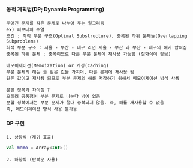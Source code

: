 #### 동적 계획법(DP; Dynamic Programming)
	주어진 문제를 작은 문제로 나누어 푸는 알고리즘
	ex) 피보나치 수열
	조건 : 최적 부분 구조(Optimal Substructure), 중복된 하위 문제들(Overlapping Subproblems)
	최적 부분 구조 : 서울 - 부산 - 대구 라면 서울 - 부산 과 부산 - 대구의 해가 합쳐짐
	중복된 하위 문제 : 중복이므로 다른 부분 문제에 재사용 가능함 (점화식이 같음)

	메모이제이션(Memoization) or 캐싱(Caching)
	부분 문제의 해는 늘 같은 값을 가지며, 다른 문제에 재사용 됨
	같은 값이고 재사용 되므로 부분 문제의 해를 저장하기 위해서 메모이제이션 방식 사용

	분할 정복과 차이점 ?
	오히려 공통점이 부분 문제로 나눈다 밖에 없음
	분할 정복에서는 부분 문제가 절대 중복되지 않음. 즉, 해를 재사용할 수 없음
	즉, 메모이제이션 방식 사용 불가능


#### DP 구현
	1. 상향식 (재귀 호출)
	
```kotlin
val memo = Array<Int>()
```


	2. 하향식 (반복문 사용)
	
```kotlin
```